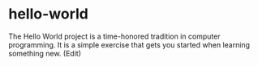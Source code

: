 # hello-world
The Hello World project is a time-honored tradition in computer programming. It is a simple exercise that gets you started when learning something new. (Edit)
